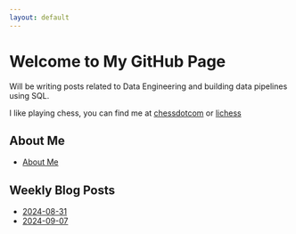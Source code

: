 ```yaml
---
layout: default
---
```


# Welcome to My GitHub Page

Will be writing posts related to Data Engineering and building data pipelines using SQL.

I like playing chess, you can find me at  [chessdotcom](https://www.chess.com/member/nxqplus) or  [lichess](https://lichess.org/@/nxqplus) 

## About Me
* [About Me](about.md)

## Weekly Blog Posts
* [2024-08-31](_posts/2024-08-31-weekly.md)
* [2024-09-07](_posts/2024-09-07-weekly.md)
